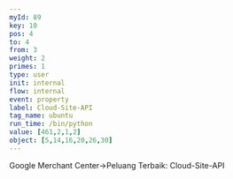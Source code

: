 ```yaml
---
myId: 89
key: 10
pos: 4
to: 4
from: 3
weight: 2
primes: 1
type: user
init: internal
flow: internal
event: property
label: Cloud-Site-API
tag_name: ubuntu
run_time: /bin/python
value: [461,2,1,2]
object: [5,14,16,20,26,30]
---
```

Google Merchant Center->Peluang Terbaik: Cloud-Site-API
